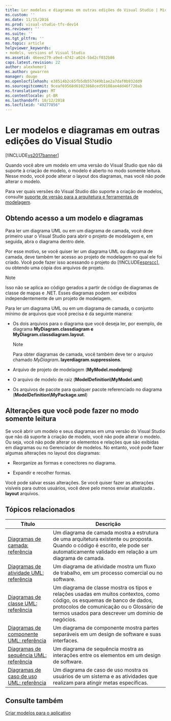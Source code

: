 ```yaml
---
title: Ler modelos e diagramas em outras edições do Visual Studio | Microsoft Docs
ms.custom: ''
ms.date: 11/15/2016
ms.prod: visual-studio-tfs-dev14
ms.reviewer: ''
ms.suite: ''
ms.tgt_pltfrm: ''
ms.topic: article
helpviewer_keywords:
- models, versions of Visual Studio
ms.assetid: 46eee279-a9e4-4742-a024-5bd2cf032b86
caps.latest.revision: 22
author: alexhomer1
ms.author: gewarren
manager: douge
ms.openlocfilehash: e38514b2c65fb5db557d49b1ae2a7daf0b932dd9
ms.sourcegitcommit: 9ceaf69568d61023868ced59108ae4dd46f720ab
ms.translationtype: MT
ms.contentlocale: pt-BR
ms.lasthandoff: 10/12/2018
ms.locfileid: "49277856"
---
```

# <a name="read-models-and-diagrams-in-other-visual-studio-editions"></a>Ler modelos e diagramas em outras edições do Visual Studio
[!INCLUDE[vs2017banner](../includes/vs2017banner.md)]

Quando você abre um modelo em uma versão do Visual Studio que não dá suporte à criação de modelo, o modelo é aberto no modo somente leitura. Nesse modo, você pode alterar o layout dos diagramas, mas você não pode alterar o modelo.  
  
 Para ver quais versões do Visual Studio dão suporte a criação de modelos, consulte [suporte de versão para a arquitetura e ferramentas de modelagem](../modeling/what-s-new-for-design-in-visual-studio.md#VersionSupport).  
  
## <a name="obtaining-access-to-a-model-and-diagrams"></a>Obtendo acesso a um modelo e diagramas  
 Para ler um diagrama UML ou em um diagrama de camada, você deve primeiro usar o Visual Studio para abrir o projeto de modelagem e, em seguida, abra o diagrama dentro dele.  
  
 Por esse motivo, se você quiser ler um diagrama UML ou diagrama de camada, deve também ter acesso ao projeto de modelagem no qual ele foi criado. Você pode fazer isso acessando o projeto do [!INCLUDE[esprscc](../includes/esprscc-md.md)], ou obtendo uma cópia dos arquivos de projeto.  
  
> [!NOTE]
>  Isso não se aplica ao código gerados a partir de código de diagramas de classe de mapas e .NET. Esses diagramas podem ser exibidos independentemente de um projeto de modelagem.  
  
 Para ler um diagrama UML ou em um diagrama de camada, o conjunto mínimo de arquivos que você precisa é da seguinte maneira:  
  
-   Os dois arquivos para o diagrama que você deseja ler, por exemplo, de diagrama **MyDiagram.classdiagram e MyDiagram.classdiagram.layout**.  
  
    > [!NOTE]
    >  Para obter diagramas de camada, você também deve ter o arquivo chamado _MyDiagram_**. layerdiagram.suppressions**.  
  
-   Arquivo de projeto de modelagem (**MyModel.modelproj**)  
  
-   O arquivo de modelo de raiz (**ModelDefinition\MyModel.uml**)  
  
-   Os arquivos de pacote para qualquer pacote referenciado no diagrama (**ModelDefinition\MyPackage.uml**)  
  
## <a name="changes-that-you-can-make-in-read-only-mode"></a>Alterações que você pode fazer no modo somente leitura  
 Se você abrir um modelo e seus diagramas em uma versão do Visual Studio que não dá suporte à criação de modelo, você não pode alterar o modelo. Ou seja, você não pode alterar os elementos e relações que são exibidas em diagramas ou no Gerenciador de modelos. No entanto, você pode fazer algumas alterações no layout dos diagramas:  
  
-   Reorganize as formas e conectores no diagrama.  
  
-   Expandir e recolher formas.  
  
 Você pode salvar essas alterações. Se você quiser fazer as alterações visíveis para outros usuários, você deve pelo menos enviar atualizada **. layout** arquivos.  
  
##  <a name="RelatedTopics"></a> Tópicos relacionados  
  
|Título|Descrição|  
|-----------|-----------------|  
|[Diagramas de camada: referência](../modeling/layer-diagrams-reference.md)|Um diagrama de camada mostra a estrutura de uma arquitetura existente ou proposta. Quando o código é escrito, ele pode ser automaticamente validado em relação a um diagrama de camada.|  
|[Diagramas de atividade UML: referência](../modeling/uml-activity-diagrams-reference.md)|Um diagrama de atividade mostra um fluxo de trabalho, em um processo comercial ou no software.|  
|[Diagramas de classe UML: referência](../modeling/uml-class-diagrams-reference.md)|Um diagrama de classe mostra os tipos e relações usadas em muitos contextos, como código, os esquemas de banco de dados, protocolos de comunicação ou o Glossário de termos usados para descrever um domínio de negócios.|  
|[Diagramas de componente UML: referência](../modeling/uml-component-diagrams-reference.md)|Um diagrama de componente mostra partes separáveis em um design de software e suas interfaces.|  
|[Diagramas de sequência UML: referência](../modeling/uml-sequence-diagrams-reference.md)|Um diagrama de sequência mostra as interações entre os elementos em um design de software.|  
|[Diagramas de caso de uso UML: referência](../modeling/uml-use-case-diagrams-reference.md)|Um diagrama de caso de uso mostra os usuários de um sistema e as atividades que realizam para atingir metas específicas.|  
  
## <a name="see-also"></a>Consulte também  
 [Criar modelos para o aplicativo](../modeling/create-models-for-your-app.md)




